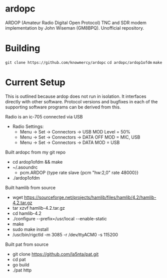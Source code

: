 # ardopc
ARDOP (Amateur Radio Digital Open Protocol) TNC and SDR modem implementation by John Wiseman (GM8BPQ). Unofficial repository.

# Building
`git clone https://github.com/knowmercy/ardopc`
`cd ardopc/ardop1ofdm`
`make`

# Current Setup

This is outlined because ardop does not run in isolation. It interfaces directly with other software. Protocol versions and bugfixes in each of the supporting software programs can be derived from this. 

Radio is an ic-705 connected via USB
 - Radio Settings:
    - Menu -> Set -> Connectors -> USB MOD Level = 50%
    - Menu -> Set -> Connectors -> DATA OFF MOD = MIC, USB
    - Menu -> Set -> Connectors -> DATA MOD = USB


Built ardopc from my git repo
  - cd ardop1ofdm && make
  - ~/.asoundrc
    - pcm.ARDOP {type rate slave {pcm "hw:2,0" rate 48000}}
  - ./ardop1ofdm


Built hamlib from source
  -   wget https://sourceforge.net/projects/hamlib/files/hamlib/4.2/hamlib-4.2.tar.gz
  - tar xzvf hamlib-4.2.tar.gz
  - cd hamlib-4.2
  - ./configure --prefix=/usr/local --enable-static
  - make
  - sudo make install
  - /usr/bin/rigctld -m 3085 -r /dev/ttyACM0 -s 115200


Built pat from source
  - git clone https://github.com/la5nta/pat.git
  - cd pat
  - go build
  - ./pat http
